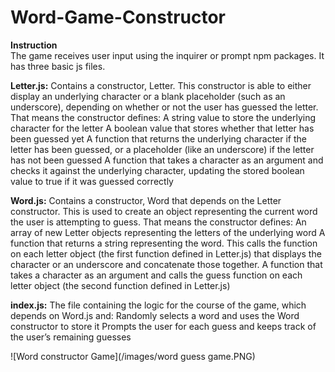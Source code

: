 # Word-Game-Constructor

**Instruction**                                 
The game receives user input using the inquirer or prompt npm packages.
It has three basic js files.


**Letter.js:** Contains a constructor, Letter. This constructor is able to either display an underlying character or a blank placeholder (such as an underscore), depending on whether or not the user has guessed the letter. That means the constructor defines:
A string value to store the underlying character for the letter
A boolean value that stores whether that letter has been guessed yet
A function that returns the underlying character if the letter has been guessed, or a placeholder (like an underscore) if the letter has not been guessed
A function that takes a character as an argument and checks it against the underlying character, updating the stored boolean value to true if it was guessed correctly

**Word.js:** Contains a constructor, Word that depends on the Letter constructor. This is used to create an object representing the current word the user is attempting to guess. That means the constructor defines:
An array of new Letter objects representing the letters of the underlying word
A function that returns a string representing the word. This calls the function on each letter object (the first function defined in Letter.js) that displays the character or an underscore and concatenate those together.
A function that takes a character as an argument and calls the guess function on each letter object (the second function defined in Letter.js)

**index.js:** The file containing the logic for the course of the game, which depends on Word.js and:
Randomly selects a word and uses the Word constructor to store it
Prompts the user for each guess and keeps track of the user’s remaining guesses


![Word constructor Game](/images/word guess game.PNG)
